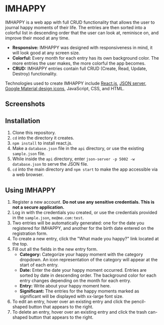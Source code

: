 # IMHAPPY
IMHAPPY is a web app with full CRUD functionality that allows the user to journal happy moments of their life. The entries are then sorted into a colorful list in descending order that the user can look at, reminisce on, and improve their mood at any time.

* **Responsive:** IMHAPPY was designed with responsiveness in mind, it will look good at any screen size.
* **Colorful:** Every month for each entry has its own background color. The more entries the user makes, the more colorful the app becomes.
* **CRUD:** IMHAPPY entries contain full CRUD (Create, Read, Update, Destroy) functionality.

Technologies used to create IMHAPPY include [React.js](https://github.com/facebook/create-react-app), [JSON server](https://github.com/typicode/json-server), [Google Material design icons](https://github.com/google/material-design-icons), JavaScript, CSS, and HTML.

## Screenshots

 
## Installation
1. Clone this repository.
1. `cd` into the directory it creates.
1. `npm install` to install react.js.
1. Make a `database.json` file in the `api` directory, or use the existing `sample.json` file.
1. While inside the `api` directory, enter `json-server -p 5002 -w database.json` to serve the JSON file.
1. `cd` into the main directory and `npm start` to make the app accessible via a web browser.
 
## Using IMHAPPY
1. Register a new account. **Do not use any sensitive credentials. This is not a secure application.**
1. Log in with the credentials you created, or use the credentials provided in the `sample.json`, `me@me.com:test`.
1. Two entries will be automatically generated: one for the date you registered for IMHAPPY, and another for the birth date entered on the registration form.
1. To create a new entry, click the "What made you happy?" link located at the top.
1. Fill out all the fields in the new entry form.
    * **Category:** Categorize your happy moment with the category dropdown. An icon representation of the category will appear at the start of each entry.
    * **Date:** Enter the date your happy moment occurred. Entries are sorted by date in descending order. The background color for each entry changes depending on the month for each entry.
    * **Entry:** Write about your happy moment here.
    * **Significant:** The entries for the happy moments marked as significant will be displayed with xx-large font size.
1. To edit an entry, hover over an existing entry and click the pencil-shaped button that appears to the right.
1. To delete an entry, hover over an existing entry and click the trash can-shaped button that appears to the right.